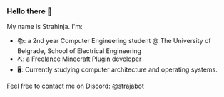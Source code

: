### Hello there 👋
My name is Strahinja. I'm:

- 📚: a 2nd year Computer Engineering student @ The University of Belgrade, School of Electrical Engineering
- ⛏️: a Freelance Minecraft Plugin developer
- 🖥️: Currently studying computer architecture and operating systems.

Feel free to contact me on Discord: @strajabot
